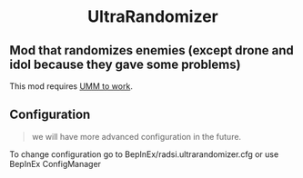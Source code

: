 <h1 align="center">
UltraRandomizer
</h1>

## Mod that randomizes enemies (except drone and idol because they gave some problems)
This mod requires [UMM to work](https://github.com/Temperz87/ultra-mod-manager/tags).

## Configuration
> we will have more advanced configuration in the future.

To change configuration go to BepInEx/radsi.ultrarandomizer.cfg or use BepInEx ConfigManager
